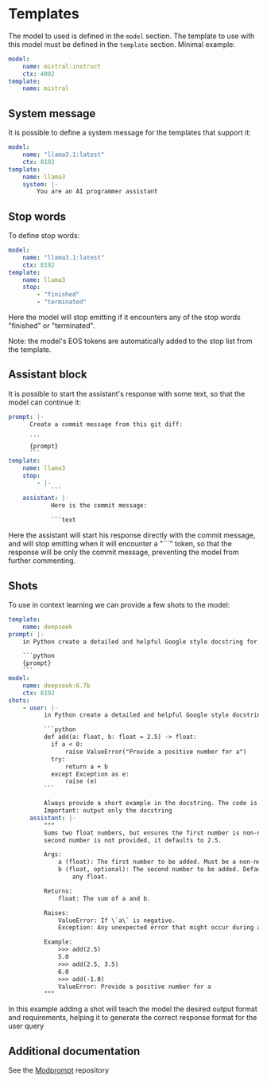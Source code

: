# Templates

The model to used is defined in the `model` section. The template to use
with this model must be defined in the `template` section. Minimal example:

```yml
model:
    name: mistral:instruct
    ctx: 4092
template: 
    name: mistral
```

## System message

It is possible to define a system message for the templates that support it:

```yml
model: 
    name: "llama3.1:latest"
    ctx: 8192
template: 
    name: llama3
    system: |- 
        You are an AI programmer assistant
```

## Stop words

To define stop words:

```yml
model: 
    name: "llama3.1:latest"
    ctx: 8192
template: 
    name: llama3
    stop:
        - "finished"
        - "terminated"
```

Here the model will stop emitting if it encounters any of the stop words "finished" or "terminated".

Note: the model's EOS tokens are automatically added to the stop list from the template.

## Assistant block

It is possible to start the assistant's response with some text, so that the model can continue it:

```yml
prompt: |-
      Create a commit message from this git diff:

      ```
      {prompt}
      ```
template: 
    name: llama3
    stop:
        - |-
            ```
    assistant: |-
            Here is the commit message:
            
            ```text
```

Here the assistant will start his response directly with the commit message, and will
stop emitting when it will encounter a "```" token, so that the response will be only
the commit message, preventing the model from further commenting.

## Shots

To use in context learning we can provide a few shots to the model:

```yml
template: 
    name: deepseek
prompt: |-
    in Python create a detailed and helpful Google style docstring for this code:

    ```python
    {prompt}
    ```
model:
    name: deepseek:6.7b
    ctx: 8192
shots:
    - user: |-
          in Python create a detailed and helpful Google style docstring for this code:

          ```python
          def add(a: float, b: float = 2.5) -> float:
            if a < 0:
                raise ValueError("Provide a positive number for a")
            try:
                return a + b
            except Exception as e:
                raise (e)
          ```

          Always provide a short example in the docstring. The code is formatted with Black. 
          Important: output only the docstring    
      assistant: |-
          """
          Sums two float numbers, but ensures the first number is non-negative. If the
          second number is not provided, it defaults to 2.5.

          Args:
              a (float): The first number to be added. Must be a non-negative float.
              b (float, optional): The second number to be added. Defaults to 2.5. Can be
                  any float.

          Returns:
              float: The sum of a and b.

          Raises:
              ValueError: If \`a\` is negative.
              Exception: Any unexpected error that might occur during addition.

          Example:
              >>> add(2.5)
              5.0
              >>> add(2.5, 3.5)
              6.0
              >>> add(-1.0)
              ValueError: Provide a positive number for a
          """
```

In this example adding a shot will teach the model the desired output format and requirements, helping
it to generate the correct response format for the user query

## Additional documentation

See the [Modprompt](https://github.com/synw/modprompt) repository
